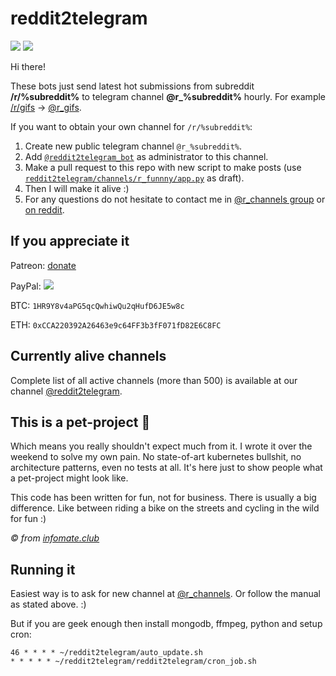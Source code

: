 reddit2telegram
===============

[![](https://img.shields.io/badge/Telegram-Group-blue.svg)](https://t.me/r_channels)
[![](https://img.shields.io/badge/Telegram-Channel-blue.svg)](https://t.me/reddit2telegram)

Hi there!

These bots just send latest hot submissions from subreddit **/r/%subreddit%** to telegram channel **@r_%subreddit%** hourly. For example [/r/gifs](https://www.reddit.com/r/gifs/) → [@r_gifs](https://t.me/r_gifs).

If you want to obtain your own channel for `/r/%subreddit%`:

1. Create new public telegram channel `@r_%subreddit%`.
2. Add [`@reddit2telegram_bot`](https://t.me/reddit2telegram_bot) as administrator to this channel.
3. Make a pull request to this repo with new script to make posts (use [`reddit2telegram/channels/r_funnny/app.py`](https://github.com/Fillll/reddit2telegram/blob/master/reddit2telegram/channels/r_funny/app.py) as draft).
4. Then I will make it alive :)
5. For any questions do not hesitate to contact me in [@r_channels group](https://t.me/r_channels) or [on reddit](https://www.reddit.com/user/fillll).


If you appreciate it
--------------------

Patreon: [donate](https://www.patreon.com/reddit2telegram)

PayPal: [![](https://www.paypal.com/en_US/i/btn/btn_donateCC_LG.gif)](https://www.paypal.com/cgi-bin/webscr?cmd=_s-xclick&hosted_button_id=6EVWBT64BMXZS)

BTC: `1HR9Y8v4aPG5qcQwhiwQu2qHufD6JE5w8c`

ETH: `0xCCA220392A26463e9c64FF3b3fF071fD82E6C8FC`


Currently alive channels
------------------------

Complete list of all active channels (more than 500) is available at our channel [@reddit2telegram](https://t.me/reddit2telegram).


This is a pet-project 🐶
------------------------

Which means you really shouldn't expect much from it. I wrote it over the weekend to solve my own pain. No state-of-art kubernetes bullshit, no architecture patterns, even no tests at all. It's here just to show people what a pet-project might look like.

This code has been written for fun, not for business. There is usually a big difference. Like between riding a bike on the streets and cycling in the wild for fun :)

_© from [infomate.club](https://github.com/vas3k/infomate.club)_



Running it
----------

Easiest way is to ask for new channel at [@r_channels](https://t.me/r_channels). Or follow the manual as stated above. :)

But if you are geek enough then install mongodb, ffmpeg, python and setup cron:

```cron
46 * * * * ~/reddit2telegram/auto_update.sh
* * * * * ~/reddit2telegram/reddit2telegram/cron_job.sh
```
